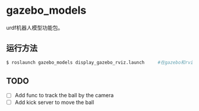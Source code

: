 # gazebo_models

urdf机器人模型功能包。

## 运行方法

```sh
$ roslaunch gazebo_models display_gazebo_rviz.launch     #在gazebo和rviz中同时显示机器人
``` 

## TODO
- [ ] Add func to track the ball by the camera
- [ ] Add kick server to move the ball
